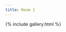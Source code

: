 ```yaml
---
title: Room 1
---
```

{% include gallery.html %}
<a-entity environment="preset: contact"></a-entity>
